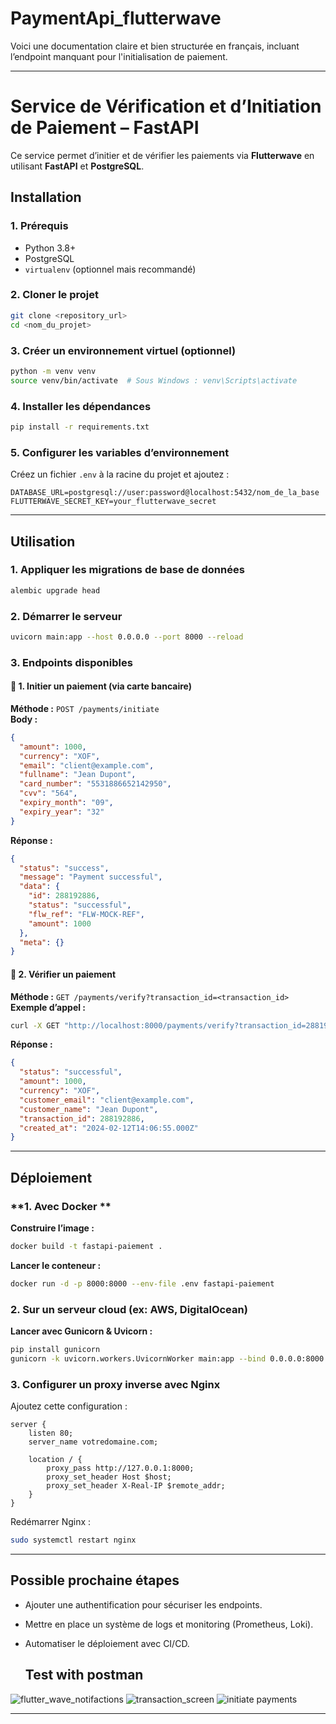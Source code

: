 # PaymentApi_flutterwave

Voici une documentation claire et bien structurée en français, incluant l’endpoint manquant pour l'initialisation de paiement.  

---

# **Service de Vérification et d’Initiation de Paiement – FastAPI**  

Ce service permet d’initier et de vérifier les paiements via **Flutterwave** en utilisant **FastAPI** et **PostgreSQL**.  

## **Installation**  

### **1. Prérequis**  
- Python 3.8+  
- PostgreSQL  
- `virtualenv` (optionnel mais recommandé)  

### **2. Cloner le projet**  
```sh
git clone <repository_url>
cd <nom_du_projet>
```

### **3. Créer un environnement virtuel (optionnel)**  
```sh
python -m venv venv
source venv/bin/activate  # Sous Windows : venv\Scripts\activate
```

### **4. Installer les dépendances**  
```sh
pip install -r requirements.txt
```

### **5. Configurer les variables d’environnement**  
Créez un fichier `.env` à la racine du projet et ajoutez :  
```
DATABASE_URL=postgresql://user:password@localhost:5432/nom_de_la_base
FLUTTERWAVE_SECRET_KEY=your_flutterwave_secret
```

---

## **Utilisation**  

### **1. Appliquer les migrations de base de données**  
```sh
alembic upgrade head
```

### **2. Démarrer le serveur**  
```sh
uvicorn main:app --host 0.0.0.0 --port 8000 --reload
```

### **3. Endpoints disponibles**  

#### 🔹 **1. Initier un paiement (via carte bancaire)**  
**Méthode :** `POST /payments/initiate`  
**Body :**  
```json
{
  "amount": 1000,
  "currency": "XOF",
  "email": "client@example.com",
  "fullname": "Jean Dupont",
  "card_number": "5531886652142950",
  "cvv": "564",
  "expiry_month": "09",
  "expiry_year": "32"
}
```
**Réponse :**  
```json
{
  "status": "success",
  "message": "Payment successful",
  "data": {
    "id": 288192886,
    "status": "successful",
    "flw_ref": "FLW-MOCK-REF",
    "amount": 1000
  },
  "meta": {}
}
```

#### 🔹 **2. Vérifier un paiement**  
**Méthode :** `GET /payments/verify?transaction_id=<transaction_id>`  
**Exemple d’appel :**  
```sh
curl -X GET "http://localhost:8000/payments/verify?transaction_id=288192886"
```
**Réponse :**  
```json
{
  "status": "successful",
  "amount": 1000,
  "currency": "XOF",
  "customer_email": "client@example.com",
  "customer_name": "Jean Dupont",
  "transaction_id": 288192886,
  "created_at": "2024-02-12T14:06:55.000Z"
}
```

---

## **Déploiement**  

### **1. Avec Docker **  
**Construire l’image :**  
```sh
docker build -t fastapi-paiement .
```
**Lancer le conteneur :**  
```sh
docker run -d -p 8000:8000 --env-file .env fastapi-paiement
```

### **2. Sur un serveur cloud (ex: AWS, DigitalOcean)**  
**Lancer avec Gunicorn & Uvicorn :**  
```sh
pip install gunicorn
gunicorn -k uvicorn.workers.UvicornWorker main:app --bind 0.0.0.0:8000
```

### **3. Configurer un proxy inverse avec Nginx**  
Ajoutez cette configuration :  
```nginx
server {
    listen 80;
    server_name votredomaine.com;

    location / {
        proxy_pass http://127.0.0.1:8000;
        proxy_set_header Host $host;
        proxy_set_header X-Real-IP $remote_addr;
    }
}
```
Redémarrer Nginx :  
```sh
sudo systemctl restart nginx
```


---

## **Possible prochaine étapes**  
- Ajouter une authentification pour sécuriser les endpoints.  
- Mettre en place un système de logs et monitoring (Prometheus, Loki).  
- Automatiser le déploiement avec CI/CD.


  ## **Test with postman**  


![flutter_wave_notifactions](https://github.com/user-attachments/assets/242dba58-f03b-4eae-96bf-c9091662fd3f)
![transaction_screen](https://github.com/user-attachments/assets/9b559049-c970-4ce4-9780-467fbf3450ac)
![initiate payments](https://github.com/user-attachments/assets/17f6faa3-b4b1-4e7a-b6ab-e06f13bd26fd)


---
